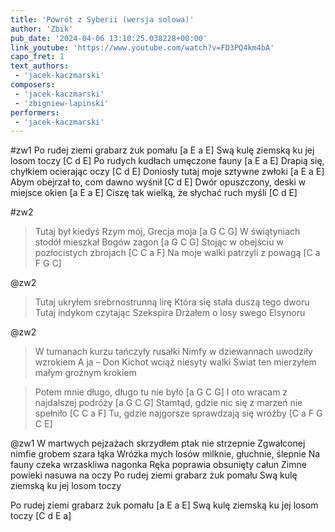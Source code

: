 ```yaml
---
title: 'Powrót z Syberii (wersja solowa)'
author: 'Zbik'
pub_date: '2024-04-06 13:10:25.038228+00:00'
link_youtube: 'https://www.youtube.com/watch?v=FD3PQ4km4bA'
capo_fret: 1
text_authors:
 - 'jacek-kaczmarski'
composers:
 - 'jacek-kaczmarski'
 - 'zbigniew-lapinski'
performers:
 - 'jacek-kaczmarski'
---
```


#zw1
Po rudej ziemi grabarz żuk pomału [a E a E]
Swą kulę ziemską ku jej losom toczy	[C d E]
Po rudych kudłach umęczone fauny [a E a E]
Drapią się, chyłkiem ocierając oczy [C d E]
Doniosły tutaj moje sztywne zwłoki [a E a E]
Abym obejrzał to, com dawno wyśnił [C d E]
Dwór opuszczony, deski w miejsce okien [a E a E]
Ciszę tak wielką, że słychać ruch myśli [C d E]

#zw2
>Tutaj był kiedyś Rzym mój, Grecja moja [a G C G]
>W świątyniach stodół mieszkał Bogów zagon [a G C G]
>Stojąc w obejściu w pozłocistych zbrojach [C C a F]
>Na moje walki patrzyli z powagą [C a F G C]

@zw2
>Tutaj ukryłem srebrnostrunną lirę
>Która się stała duszą tego dworu
>Tutaj indykom czytając Szekspira
>Drżałem o losy swego Elsynoru

@zw2
>W tumanach kurzu tańczyły rusałki
>Nimfy w dziewannach uwodziły wzrokiem
>A ja – Don Kichot wciąż niesyty walki
>Świat ten mierzyłem małym groźnym krokiem

>Potem mnie długo, długo tu nie było [a G C G]
>I oto wracam z najdalszej podróży [a G C G]
>Stamtąd, gdzie nic się z marzeń nie spełniło [C C a F]
>Tu, gdzie najgorsze sprawdzają się wróżby [C a F G C E]

@zw1
W martwych pejzażach skrzydłem ptak nie strzepnie
Zgwałconej nimfie grobem szara łąka
Wróżka mych losów milknie, głuchnie, ślepnie
Na fauny czeka wrzaskliwa nagonka
Ręka poprawia obsunięty całun
Zimne powieki nasuwa na oczy
Po rudej ziemi grabarz żuk pomału
Swą kulę ziemską ku jej losom toczy

Po rudej ziemi grabarz żuk pomału [a E a E]
Swą kulę ziemską ku jej losom toczy [C d E a]